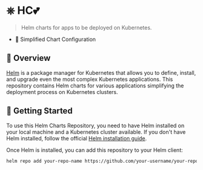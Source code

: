 # ⎈ HC💕
> Helm charts for apps to be deployed on Kubernetes.

- 🔧 Simplified Chart Configuration

## 🌟 Overview

[Helm](https://helm.sh/) is a package manager for Kubernetes that allows you to define, install, and upgrade even the most complex Kubernetes applications. This repository contains Helm charts for various applications simplifying the deployment process on Kubernetes clusters.

## 🚀 Getting Started

To use this Helm Charts Repository, you need to have Helm installed on your local machine and a Kubernetes cluster available. If you don't have Helm installed, follow the official [Helm installation guide](https://helm.sh/docs/intro/install/).

Once Helm is installed, you can add this repository to your Helm client:

```bash
helm repo add your-repo-name https://github.com/your-username/your-repo-name